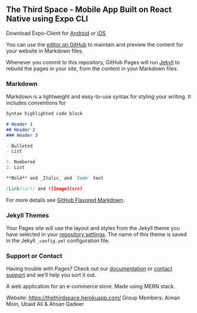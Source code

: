 ## The Third Space - Mobile App Built on React Native using Expo CLI

Download Expo-Client for [Android](http://bit.ly/2bZq5ew) or [iOS](http://apple.co/2c6HMtp)


You can use the [editor on GitHub](https://github.com/aimanahmedmoin1997/TheThirdSpaceMobileApp/edit/master/README.md) to maintain and preview the content for your website in Markdown files.

Whenever you commit to this repository, GitHub Pages will run [Jekyll](https://jekyllrb.com/) to rebuild the pages in your site, from the content in your Markdown files.

### Markdown

Markdown is a lightweight and easy-to-use syntax for styling your writing. It includes conventions for

```markdown
Syntax highlighted code block

# Header 1
## Header 2
### Header 3

- Bulleted
- List

1. Numbered
2. List

**Bold** and _Italic_ and `Code` text

[Link](url) and ![Image](src)
```

For more details see [GitHub Flavored Markdown](https://guides.github.com/features/mastering-markdown/).

### Jekyll Themes

Your Pages site will use the layout and styles from the Jekyll theme you have selected in your [repository settings](https://github.com/aimanahmedmoin1997/TheThirdSpaceMobileApp/settings). The name of this theme is saved in the Jekyll `_config.yml` configuration file.

### Support or Contact

Having trouble with Pages? Check out our [documentation](https://help.github.com/categories/github-pages-basics/) or [contact support](https://github.com/contact) and we’ll help you sort it out.

A web application for an e-commerce store. Made using MERN stack.

Website: https://thethirdspace.herokuapp.com/
Group Members: Aiman Moin, Ubaid Ali & Ahsan Qadeer
